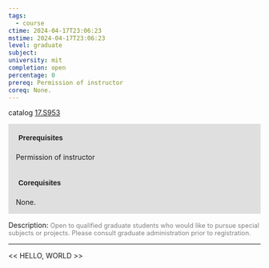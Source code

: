 ```yaml
---
tags:
  - course
ctime: 2024-04-17T23:06:23
mstime: 2024-04-17T23:06:23
level: graduate
subject: 
university: mit
completion: open
percentage: 0
prereq: Permission of instructor
coreq: None.
---
```


catalog [17.S953](http://student.mit.edu/catalog/m17b.html#17.S953)

<span style="display: block; padding: 15px; background-color: rgb(100, 100, 100, 0.2);"><font id="m_prereq1670_0" style="display: block; font-family: Arial, sans-serif; font-weight: bold; padding: 5px">Prerequisites</font><br><span id="prereq1670_0">Permission of instructor</span></span>
<span style="display: block; padding: 15px; background-color: rgb(100, 100, 100, 0.2);"><font id="m_coreq1670_0" style="display: block; font-family: Arial, sans-serif; font-weight: bold; padding: 5px">Corequisites</font><br><span id="coreq1670_0">None.</span></span>

<font style="">Description:</font>
<font style="color: grey; font-size: 0.8rem;">Open to qualified graduate students who would like to pursue special subjects or projects. Please consult graduate administration prior to registration.</font>



---

<< HELLO, WORLD >>
